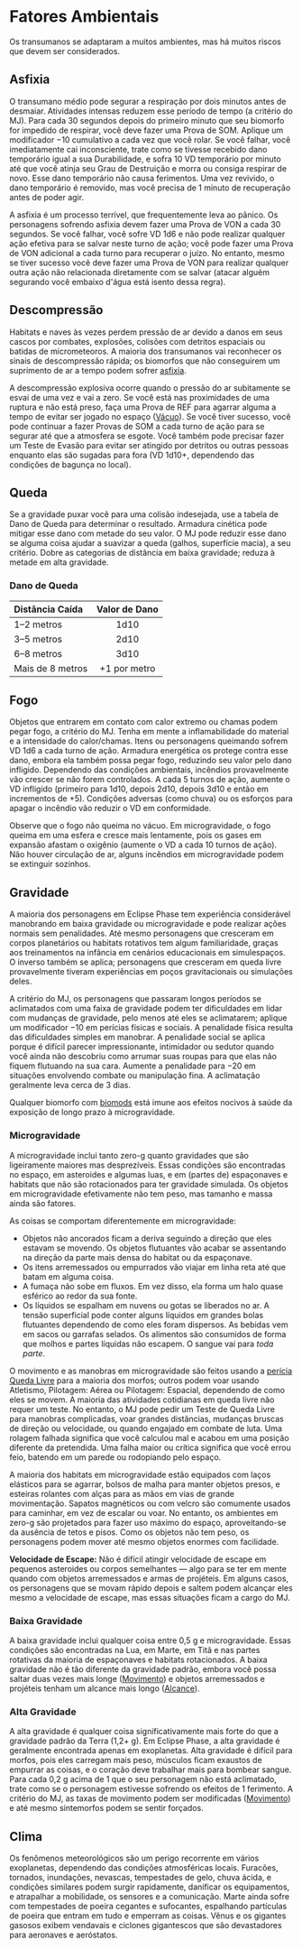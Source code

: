 # Fatores Ambientais

Os transumanos se adaptaram a muitos ambientes, mas há muitos riscos que devem ser considerados.

## Asfixia

O transumano médio pode segurar a respiração por dois minutos antes de desmaiar. Atividades intensas reduzem esse período de tempo (a critério do MJ). Para cada 30 segundos depois do primeiro minuto que seu biomorfo for impedido de respirar, você deve fazer uma Prova de SOM. Aplique um modificador −10 cumulativo a cada vez que você rolar. Se você falhar, você imediatamente cai inconsciente, trate como se tivesse recebido dano temporário igual a sua Durabilidade, e sofra 10 VD temporário por minuto até que você atinja seu Grau de Destruição e morra ou consiga respirar de novo. Esse dano temporário não causa ferimentos. Uma vez revivido, o dano temporário é removido, mas você precisa de 1 minuto de recuperação antes de poder agir.

A asfixia é um processo terrível, que frequentemente leva ao pânico. Os personagens sofrendo asfixia devem fazer uma Prova de VON a cada 30 segundos. Se você falhar, você sofre VD 1d6 e não pode realizar qualquer ação efetiva para se salvar neste turno de ação; você pode fazer uma Prova de VON adicional a cada turno para recuperar o juízo. No entanto, mesmo se tiver sucesso você deve fazer uma Prova de VON para realizar qualquer outra ação não relacionada diretamente com se salvar (atacar alguém segurando você embaixo d'água está isento dessa regra).

## Descompressão

Habitats e naves às vezes perdem pressão de ar devido a danos em seus cascos por combates, explosões, colisões com detritos espaciais ou batidas de micrometeoros. A maioria dos transumanos vai reconhecer os sinais de descompressão rápida; os biomorfos que não conseguirem um suprimento de ar a tempo podem sofrer [asfixia](#asphyxiation).

A descompressão explosiva ocorre quando o pressão do ar subitamente se esvai de uma vez e vai a zero. Se você está nas proximidades de uma ruptura e não está preso, faça uma Prova de REF para agarrar alguma a tempo de evitar ser jogado no espaço ([Vácuo](29-hostile-environments.md#vacuum)). Se você tiver sucesso, você pode continuar a fazer Provas de SOM a cada turno de ação para se segurar até que a atmosfera se esgote. Você também pode precisar fazer um Teste de Evasão para evitar ser atingido por detritos ou outras pessoas enquanto elas são sugadas para fora (VD 1d10+, dependendo das condições de bagunça no local).

## Queda

Se a gravidade puxar você para uma colisão indesejada, use a tabela de Dano de Queda para determinar o resultado. Armadura cinética pode mitigar esse dano com metade do seu valor. O MJ pode reduzir esse dano se alguma coisa ajudar a suavizar a queda (galhos, superfície macia), a seu critério. Dobre as categorias de distância em baixa gravidade; reduza à metade em alta gravidade.

<!-- CLEANED blockquote class="table" -->

### Dano de Queda

| Distância Caída  | Valor de Dano |
|:---------------- |:-------------:|
| 1–2 metros       |     1d10      |
| 3–5 metros       |     2d10      |
| 6–8 metros       |     3d10      |
| Mais de 8 metros | +1 por metro  |

<!-- CLEANED /blockquote -->

## Fogo

Objetos que entrarem em contato com calor extremo ou chamas podem pegar fogo, a critério do MJ. Tenha em mente a inflamabilidade do material e a intensidade do calor/chamas. Itens ou personagens queimando sofrem VD 1d6 a cada turno de ação. Armadura energética os protege contra esse dano, embora ela também possa pegar fogo, reduzindo seu valor pelo dano infligido. Dependendo das condições ambientais, incêndios provavelmente vão crescer se não forem controlados. A cada 5 turnos de ação, aumente o VD infligido (primeiro para 1d10, depois 2d10, depois 3d10 e então em incrementos de +5). Condições adversas (como chuva) ou os esforços para apagar o incêndio vão reduzir o VD em conformidade.

Observe que o fogo não queima no vácuo. Em microgravidade, o fogo queima em uma esfera e cresce mais lentamente, pois os gases em expansão afastam o oxigênio (aumente o VD a cada 10 turnos de ação). Não houver circulação de ar, alguns incêndios em microgravidade podem se extinguir sozinhos.

## Gravidade

A maioria dos personagens em Eclipse Phase tem experiência considerável manobrando em baixa gravidade ou microgravidade e pode realizar ações normais sem penalidades. Até mesmo personagens que cresceram em corpos planetários ou habitats rotativos tem algum familiaridade, graças aos treinamentos na infância em cenários educacionais em simulespaços. O inverso também se aplica; personagens que cresceram em queda livre provavelmente tiveram experiências em poços gravitacionais ou simulações deles.

A critério do MJ, os personagens que passaram longos períodos se aclimatados com uma faixa de gravidade podem ter dificuldades em lidar com mudanças de gravidade, pelo menos até eles se aclimatarem; aplique um modificador −10 em perícias físicas e sociais. A penalidade física resulta das dificuldades simples em manobrar. A penalidade social se aplica porque é difícil parecer impressionante, intimidador ou sedutor quando você ainda não descobriu como arrumar suas roupas para que elas não fiquem flutuando na sua cara. Aumente a penalidade para −20 em situações envolvendo combate ou manipulação fina. A aclimatação geralmente leva cerca de 3 dias.

Qualquer biomorfo com [biomods](../16/05-common-tech-and-ware.md#standard-augmentations) está imune aos efeitos nocivos à saúde da exposição de longo prazo à microgravidade.

### Microgravidade

A microgravidade inclui tanto zero-g quanto gravidades que são ligeiramente maiores mas desprezíveis. Essas condições são encontradas no espaço, em asteroides e algumas luas, e em (partes de) espaçonaves e habitats que não são rotacionados para ter gravidade simulada. Os objetos em microgravidade efetivamente não tem peso, mas tamanho e massa ainda são fatores.

As coisas se comportam diferentemente em microgravidade:

- Objetos não ancorados ficam a deriva seguindo a direção que eles estavam se movendo. Os objetos flutuantes vão acabar se assentando na direção da parte mais densa do habitat ou da espaçonave.
- Os itens arremessados ou empurrados vão viajar em linha reta até que batam em alguma coisa.
- A fumaça não sobe em fluxos. Em vez disso, ela forma um halo quase esférico ao redor da sua fonte.
- Os líquidos se espalham em nuvens ou gotas se liberados no ar. A tensão superficial pode conter alguns líquidos em grandes bolas flutuantes dependendo de como eles foram dispersos. As bebidas vem em sacos ou garrafas selados. Os alimentos são consumidos de forma que molhos e partes líquidas não escapem. O sangue vai para _toda parte_.

O movimento e as manobras em microgravidade são feitos usando a [perícia Queda Livre](../04/19-active-skill-list.md#free-fall) para a maioria dos morfos; outros podem voar usando Atletismo, Pilotagem: Aérea ou Pilotagem: Espacial, dependendo de como eles se movem. A maioria das atividades cotidianas em queda livre não requer um teste. No entanto, o MJ pode pedir um Teste de Queda Livre para manobras complicadas, voar grandes distâncias, mudanças bruscas de direção ou velocidade, ou quando engajado em combate de luta. Uma rolagem falhada significa que você calculou mal e acabou em uma posição diferente da pretendida. Uma falha maior ou crítica significa que você errou feio, batendo em um parede ou rodopiando pelo espaço.

A maioria dos habitats em microgravidade estão equipados com laços elásticos para se agarrar, bolsos de malha para manter objetos presos, e esteiras rolantes com alças para as mãos em vias de grande movimentação. Sapatos magnéticos ou com velcro são comumente usados para caminhar, em vez de escalar ou voar. No entanto, os ambientes em zero-g são projetados para fazer uso máximo do espaço, aproveitando-se da ausência de tetos e pisos. Como os objetos não tem peso, os personagens podem mover até mesmo objetos enormes com facilidade.

**Velocidade de Escape:** Não é difícil atingir velocidade de escape em pequenos asteroides ou corpos semelhantes — algo para se ter em mente quando com objetos arremessados e armas de projéteis. Em alguns casos, os personagens que se movam rápido depois e saltem podem alcançar eles mesmo a velocidade de escape, mas essas situações ficam a cargo do MJ.

### Baixa Gravidade

A baixa gravidade inclui qualquer coisa entre 0,5&nbsp;g e microgravidade. Essas condições são encontradas na Lua, em Marte, em Titã e nas partes rotativas da maioria de espaçonaves e habitats rotacionados. A baixa gravidade não é tão diferente da gravidade padrão, embora você possa saltar duas vezes mais longe ([Movimento](24-movement.md)) e objetos arremessados e projéteis tenham um alcance mais longo ([Alcance](04-ranged-combat.md#range)).

### Alta Gravidade

A alta gravidade é qualquer coisa significativamente mais forte do que a gravidade padrão da Terra (1,2+&nbsp;g). Em Eclipse Phase, a alta gravidade é geralmente encontrada apenas em exoplanetas. Alta gravidade é difícil para morfos, pois eles carregam mais peso, músculos ficam exaustos de empurrar as coisas, e o coração deve trabalhar mais para bombear sangue. Para cada 0,2&nbsp;g acima de 1 que o seu personagem não está aclimatado, trate como se o personagem estivesse sofrendo os efeitos de 1 ferimento. A critério do MJ, as taxas de movimento podem ser modificadas ([Movimento](24-movement.md)) e até mesmo sintemorfos podem se sentir forçados.

## Clima

Os fenômenos meteorológicos são um perigo recorrente em vários exoplanetas, dependendo das condições atmosféricas locais. Furacões, tornados, inundações, nevascas, tempestades de gelo, chuva ácida, e condições similares podem surgir rapidamente, danificar os equipamentos, e atrapalhar a mobilidade, os sensores e a comunicação. Marte ainda sofre com tempestades de poeira cegantes e sufocantes, espalhando partículas de poeira que entram em tudo e emperram as coisas. Vênus e os gigantes gasosos exibem vendavais e ciclones gigantescos que são devastadores para aeronaves e aeróstatos.

